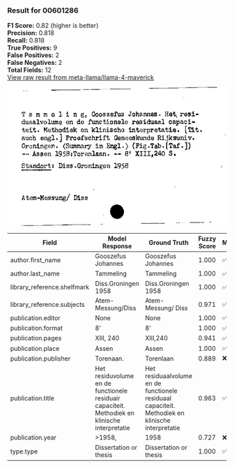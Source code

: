 ### Result for 00601286
**F1 Score:** 0.82 (higher is better)<br>**Precision:** 0.818<br>**Recall:** 0.818<br>**True Positives:** 9<br>**False Positives:** 2<br>**False Negatives:** 2<br>**Total Fields:** 12<br>[View raw result from meta-llama/llama-4-maverick](https://github.com/RISE-UNIBAS/humanities_data_benchmark/blob/main/results/2025-10-17/T0252/request_T0252_00601286.json)

<img src="https://github.com/RISE-UNIBAS/humanities_data_benchmark/blob/main/benchmarks/zettelkatalog/images/00601286.jpg?raw=true" alt="00601286" width="600px">

| Field | Model Response | Ground Truth | Fuzzy Score | Match |
|-------|----------------|--------------|-------------|-------|
| author.first_name | Gooszefus Johannes | Gooszefus Johannes | 1.000 | ✅ |
| author.last_name | Tammeling | Tammeling | 1.000 | ✅ |
| library_reference.shelfmark | Diss.Groningen 1958 | Diss.Groningen 1958 | 1.000 | ✅ |
| library_reference.subjects | Atem-Messung/Diss | Atem-Messung/ Diss | 0.971 | ✅ |
| publication.editor | None | None | 1.000 | ✅ |
| publication.format | 8' | 8' | 1.000 | ✅ |
| publication.pages | XIII, 240 | XIII,240 | 0.941 | ✅ |
| publication.place | Assen | Assen | 1.000 | ✅ |
| publication.publisher | Torenaan. | Torenlaan | 0.889 | ❌ |
| publication.title | Het residuvolume en de functionele residuair capaciteit. Methodiek en klinische interpretatie | Het residuaalvolume en de functionele residuaal capaciteit. Methodiek en klinische interpretatie | 0.963 | ✅ |
| publication.year | >1958,  | 1958 | 0.727 | ❌ |
| type.type | Dissertation or thesis | Dissertation or thesis | 1.000 | ✅ |
